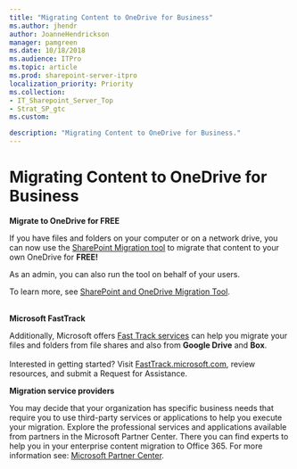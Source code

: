 ```yaml
---
title: "Migrating Content to OneDrive for Business"
ms.author: jhendr
author: JoanneHendrickson
manager: pamgreen
ms.date: 10/18/2018
ms.audience: ITPro
ms.topic: article
ms.prod: sharepoint-server-itpro
localization_priority: Priority
ms.collection: 
- IT_Sharepoint_Server_Top
- Strat_SP_gtc
ms.custom: 

description: "Migrating Content to OneDrive for Business."
---
```

# Migrating Content to OneDrive for Business 
 
**Migrate to OneDrive for FREE**

If you have files and folders on your computer or on a network drive, you can now use the [SharePoint Migration tool](http://spmtreleasescus.blob.core.windows.net/install/default.htm) to migrate that content to your own OneDrive for **FREE!**

As an admin, you can also run the tool on behalf of your users.

To learn more, see  [SharePoint and OneDrive Migration Tool](http://spmtreleasescus.blob.core.windows.net/install/default.htm). 
 <br><br>

**Microsoft FastTrack**

Additionally, Microsoft offers [Fast Track services](https://fasttrack.microsoft.com/about) can help you migrate your files and folders from file shares and also from **Google Drive** and **Box**.
 <br><br>Interested in getting started? Visit [FastTrack.microsoft.com](https://fasttrack.microsoft.com/), review resources, and submit a Request for Assistance.

**Migration service providers**

You may decide that your organization has specific business needs that require you to use third-party services or applications to help you execute your migration. Explore the professional services and applications available from partners in the Microsoft Partner Center. There you can find experts to help you in your enterprise content migration to Office 365.  For more information see: [Microsoft Partner Center](https://partnercenter.microsoft.com/en-us/partner/home).
